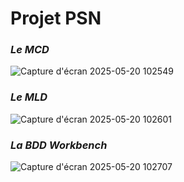 # Projet PSN

### _Le MCD_

![Capture d'écran 2025-05-20 102549](https://github.com/user-attachments/assets/6fc38d23-cc6b-4396-b4b3-7cb1a373ac43)

### _Le MLD_

![Capture d'écran 2025-05-20 102601](https://github.com/user-attachments/assets/e690422b-cea8-4cce-86a7-4cf26e797805)

### _La BDD Workbench_

![Capture d'écran 2025-05-20 102707](https://github.com/user-attachments/assets/911d77a6-021d-4b1f-8306-331ee0a2a790)
